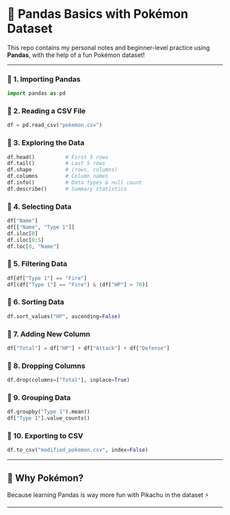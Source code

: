 # 🐼 Pandas Basics with Pokémon Dataset

This repo contains my personal notes and beginner-level practice using **Pandas**, with the help of a fun Pokémon dataset!

---

### 🔹 1. Importing Pandas
```python
import pandas as pd
```

### 🔹 2. Reading a CSV File
```python
df = pd.read_csv("pokemon.csv")
```

### 🔹 3. Exploring the Data
```python
df.head()          # First 5 rows  
df.tail()          # Last 5 rows  
df.shape           # (rows, columns)  
df.columns         # Column names  
df.info()          # Data types & null count  
df.describe()      # Summary statistics  
```

### 🔹 4. Selecting Data
```python
df["Name"]  
df[["Name", "Type 1"]]  
df.iloc[0]  
df.iloc[0:5]  
df.loc[0, "Name"]  
```

### 🔹 5. Filtering Data
```python
df[df["Type 1"] == "Fire"]  
df[(df["Type 1"] == "Fire") & (df["HP"] > 70)]  
```

### 🔹 6. Sorting Data
```python
df.sort_values("HP", ascending=False)
```

### 🔹 7. Adding New Column
```python
df["Total"] = df["HP"] + df["Attack"] + df["Defense"]
```

### 🔹 8. Dropping Columns
```python
df.drop(columns=["Total"], inplace=True)
```

### 🔹 9. Grouping Data
```python
df.groupby("Type 1").mean()  
df["Type 1"].value_counts()  
```

### 🔹 10. Exporting to CSV
```python
df.to_csv("modified_pokemon.csv", index=False)
```

---

## 💬 Why Pokémon?

Because learning Pandas is way more fun with Pikachu in the dataset ⚡

---

